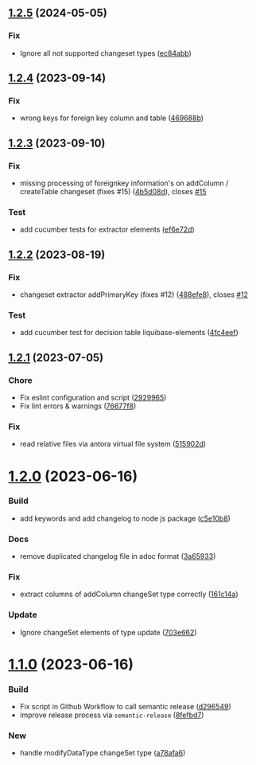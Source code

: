 ## [1.2.5](https://github.com/uniqueck/asciidoctor-liquibase/compare/v1.2.4...v1.2.5) (2024-05-05)


### Fix

* Ignore all not supported changeset types ([ec84abb](https://github.com/uniqueck/asciidoctor-liquibase/commit/ec84abbde34f409495cb69f25b42dae4420f1cb5))

## [1.2.4](https://github.com/uniqueck/asciidoctor-liquibase/compare/v1.2.3...v1.2.4) (2023-09-14)


### Fix

* wrong keys for foreign key column and table ([469688b](https://github.com/uniqueck/asciidoctor-liquibase/commit/469688b5f4fa05c1ab06f674da6270e4563c54ed))

## [1.2.3](https://github.com/uniqueck/asciidoctor-liquibase/compare/v1.2.2...v1.2.3) (2023-09-10)


### Fix

* missing processing of foreignkey information's on addColumn / createTable changeset (fixes #15) ([4b5d08d](https://github.com/uniqueck/asciidoctor-liquibase/commit/4b5d08d70476895b6c4e4d87ddb050d826a078d4)), closes [#15](https://github.com/uniqueck/asciidoctor-liquibase/issues/15)

### Test

* add cucumber tests for extractor elements ([ef6e72d](https://github.com/uniqueck/asciidoctor-liquibase/commit/ef6e72dedfd1a27866f6034396a6bf75afbef8fa))

## [1.2.2](https://github.com/uniqueck/asciidoctor-liquibase/compare/v1.2.1...v1.2.2) (2023-08-19)


### Fix

* changeset extractor addPrimaryKey (fixes #12) ([488efe8](https://github.com/uniqueck/asciidoctor-liquibase/commit/488efe8049454b0e09798cdbac220d00a472f867)), closes [#12](https://github.com/uniqueck/asciidoctor-liquibase/issues/12)

### Test

* add cucumber test for decision table liquibase-elements ([4fc4eef](https://github.com/uniqueck/asciidoctor-liquibase/commit/4fc4eef34439a0bac19804589f7fa193d983b105))

## [1.2.1](https://github.com/uniqueck/asciidoctor-liquibase/compare/v1.2.0...v1.2.1) (2023-07-05)


### Chore

* Fix eslint configuration and script ([2929965](https://github.com/uniqueck/asciidoctor-liquibase/commit/292996506f8233aca747224005aa66700d636008))
* Fix lint errors & warnings ([76677f8](https://github.com/uniqueck/asciidoctor-liquibase/commit/76677f8bb22ed80aaf39efb335ff5f1e29235e80))

### Fix

* read relative files via antora virtual file system ([515902d](https://github.com/uniqueck/asciidoctor-liquibase/commit/515902d264995302aa5f79521f06b4ee5780a6d1))

# [1.2.0](https://github.com/uniqueck/asciidoctor-liquibase/compare/v1.1.0...v1.2.0) (2023-06-16)


### Build

* add keywords and add changelog to node js package ([c5e10b8](https://github.com/uniqueck/asciidoctor-liquibase/commit/c5e10b85f513b959f741f9e6d1e1689bf3d4a01c))

### Docs

* remove duplicated changelog file in adoc format ([3a65933](https://github.com/uniqueck/asciidoctor-liquibase/commit/3a6593328cd20887385fc854148ee97a321e8314))

### Fix

* extract columns of addColumn changeSet type correctly ([161c14a](https://github.com/uniqueck/asciidoctor-liquibase/commit/161c14a552efc0a09d8228c8f9cafdf3353007f2))

### Update

* Ignore changeSet elements of type update ([703e662](https://github.com/uniqueck/asciidoctor-liquibase/commit/703e6627d828dc582000472e2f0197debc68e9c0))

# [1.1.0](https://github.com/uniqueck/asciidoctor-liquibase/compare/v1.0.1...v1.1.0) (2023-06-16)


### Build

* Fix script in Github Workflow to call semantic release ([d296549](https://github.com/uniqueck/asciidoctor-liquibase/commit/d2965495fe9b717abe5b739ec874cc983e146e05))
* improve release process via `semantic-release` ([8fefbd7](https://github.com/uniqueck/asciidoctor-liquibase/commit/8fefbd7bec6ec46d2a716b263fe5e33ea3cdf51b))

### New

* handle modifyDataType changeSet type ([a78afa6](https://github.com/uniqueck/asciidoctor-liquibase/commit/a78afa6bbcdc4fbc8ad03d8e038e917ff2a878fa))
